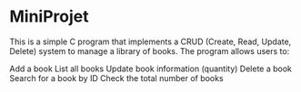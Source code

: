 # MiniProjet
This is a simple C program that implements a CRUD (Create, Read, Update, Delete) system to manage a library of books.
The program allows users to:

Add a book
List all books
Update book information (quantity)
Delete a book
Search for a book by ID
Check the total number of books
